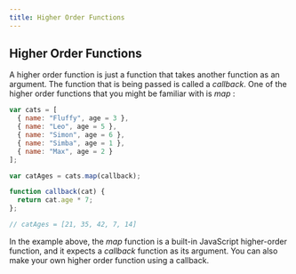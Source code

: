 ```yaml
---
title: Higher Order Functions
---
```

## Higher Order Functions

A higher order function is just a function that takes another function as an argument. The function that is being passed is called a _callback_. One of the higher order functions that you might be familiar with is _map_ :

```javascript
var cats = [
  { name: "Fluffy", age = 3 },
  { name: "Leo", age = 5 },
  { name: "Simon", age = 6 },
  { name: "Simba", age = 1 },
  { name: "Max", age = 2 }
];

var catAges = cats.map(callback);

function callback(cat) {
  return cat.age * 7;
};

// catAges = [21, 35, 42, 7, 14]
```

In the example above, the _map_ function is a built-in JavaScript higher-order function, and it expects a _callback_ function as its argument. You can also make your own higher order function using a callback.
